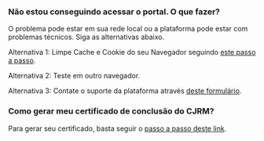 ### Não estou conseguindo acessar o portal. O que fazer?

O problema pode estar em sua rede local ou a plataforma pode estar com problemas técnicos. Siga as alternativas abaixo.

Alternativa 1: Limpe Cache e Cookie do seu Navegador seguindo [este passo a passo](https://ajuda.eduzz.com/hc/pt-br/articles/4402929547035-Como-limpar-Cache-e-Cookie-do-meu-Navegador-).

Alternativa 2: Teste em outro navegador.

Alternativa 3: Contate o suporte da plataforma através [deste formulário](https://glpi.eduzz.com/plugins/formcreator/front/formdisplay.php?id=43). 

### Como gerar meu certificado de conclusão do CJRM?

Para gerar seu certificado, basta seguir o [passo a passo deste link](https://ajuda.eduzz.com/hc/pt-br/articles/1260807552209-Como-gerar-e-imprimir-meu-certificado-de-um-curso-no-Nutror-). 
